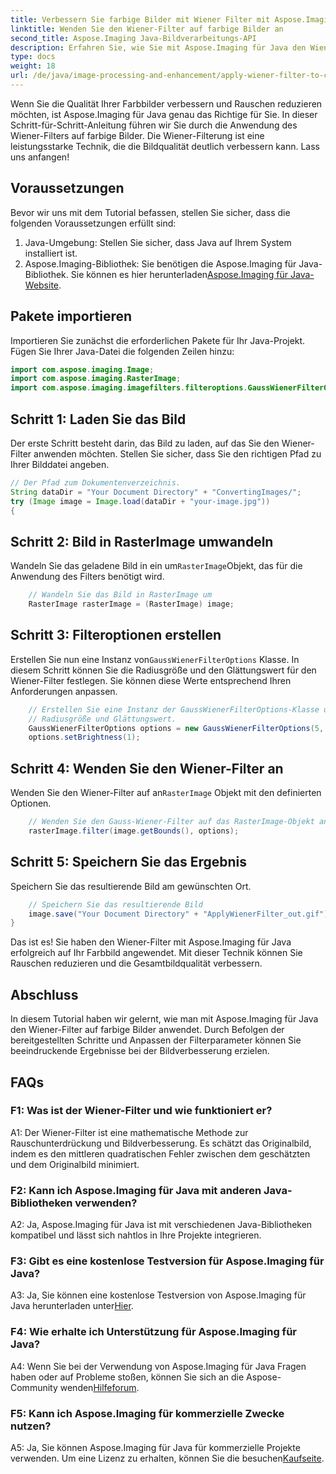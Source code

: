 ```yaml
---
title: Verbessern Sie farbige Bilder mit Wiener Filter mit Aspose.Imaging für Java
linktitle: Wenden Sie den Wiener-Filter auf farbige Bilder an
second_title: Aspose.Imaging Java-Bildverarbeitungs-API
description: Erfahren Sie, wie Sie mit Aspose.Imaging für Java den Wiener-Filter auf farbige Bilder in Java anwenden. Verbessern Sie die Bildqualität und reduzieren Sie das Rauschen mühelos.
type: docs
weight: 18
url: /de/java/image-processing-and-enhancement/apply-wiener-filter-to-colored-images/
---
```

Wenn Sie die Qualität Ihrer Farbbilder verbessern und Rauschen reduzieren möchten, ist Aspose.Imaging für Java genau das Richtige für Sie. In dieser Schritt-für-Schritt-Anleitung führen wir Sie durch die Anwendung des Wiener-Filters auf farbige Bilder. Die Wiener-Filterung ist eine leistungsstarke Technik, die die Bildqualität deutlich verbessern kann. Lass uns anfangen!

## Voraussetzungen

Bevor wir uns mit dem Tutorial befassen, stellen Sie sicher, dass die folgenden Voraussetzungen erfüllt sind:

1. Java-Umgebung: Stellen Sie sicher, dass Java auf Ihrem System installiert ist.
2.  Aspose.Imaging-Bibliothek: Sie benötigen die Aspose.Imaging für Java-Bibliothek. Sie können es hier herunterladen[Aspose.Imaging für Java-Website](https://releases.aspose.com/imaging/java/).

## Pakete importieren

Importieren Sie zunächst die erforderlichen Pakete für Ihr Java-Projekt. Fügen Sie Ihrer Java-Datei die folgenden Zeilen hinzu:

```java
import com.aspose.imaging.Image;
import com.aspose.imaging.RasterImage;
import com.aspose.imaging.imagefilters.filteroptions.GaussWienerFilterOptions;
```

## Schritt 1: Laden Sie das Bild

Der erste Schritt besteht darin, das Bild zu laden, auf das Sie den Wiener-Filter anwenden möchten. Stellen Sie sicher, dass Sie den richtigen Pfad zu Ihrer Bilddatei angeben.

```java
// Der Pfad zum Dokumentenverzeichnis.
String dataDir = "Your Document Directory" + "ConvertingImages/";
try (Image image = Image.load(dataDir + "your-image.jpg"))
{
```

## Schritt 2: Bild in RasterImage umwandeln

 Wandeln Sie das geladene Bild in ein um`RasterImage`Objekt, das für die Anwendung des Filters benötigt wird.

```java
    // Wandeln Sie das Bild in RasterImage um
    RasterImage rasterImage = (RasterImage) image;
```

## Schritt 3: Filteroptionen erstellen

 Erstellen Sie nun eine Instanz von`GaussWienerFilterOptions` Klasse. In diesem Schritt können Sie die Radiusgröße und den Glättungswert für den Wiener-Filter festlegen. Sie können diese Werte entsprechend Ihren Anforderungen anpassen.

```java
    // Erstellen Sie eine Instanz der GaussWienerFilterOptions-Klasse und legen Sie fest
    // Radiusgröße und Glättungswert.
    GaussWienerFilterOptions options = new GaussWienerFilterOptions(5, 1.5);
    options.setBrightness(1);
```

## Schritt 4: Wenden Sie den Wiener-Filter an

 Wenden Sie den Wiener-Filter auf an`RasterImage` Objekt mit den definierten Optionen.

```java
    // Wenden Sie den Gauss-Wiener-Filter auf das RasterImage-Objekt an.
    rasterImage.filter(image.getBounds(), options);
```

## Schritt 5: Speichern Sie das Ergebnis

Speichern Sie das resultierende Bild am gewünschten Ort.

```java
    // Speichern Sie das resultierende Bild
    image.save("Your Document Directory" + "ApplyWienerFilter_out.gif");
}
```

Das ist es! Sie haben den Wiener-Filter mit Aspose.Imaging für Java erfolgreich auf Ihr Farbbild angewendet. Mit dieser Technik können Sie Rauschen reduzieren und die Gesamtbildqualität verbessern.

## Abschluss

In diesem Tutorial haben wir gelernt, wie man mit Aspose.Imaging für Java den Wiener-Filter auf farbige Bilder anwendet. Durch Befolgen der bereitgestellten Schritte und Anpassen der Filterparameter können Sie beeindruckende Ergebnisse bei der Bildverbesserung erzielen.

## FAQs

### F1: Was ist der Wiener-Filter und wie funktioniert er?

A1: Der Wiener-Filter ist eine mathematische Methode zur Rauschunterdrückung und Bildverbesserung. Es schätzt das Originalbild, indem es den mittleren quadratischen Fehler zwischen dem geschätzten und dem Originalbild minimiert.

### F2: Kann ich Aspose.Imaging für Java mit anderen Java-Bibliotheken verwenden?

A2: Ja, Aspose.Imaging für Java ist mit verschiedenen Java-Bibliotheken kompatibel und lässt sich nahtlos in Ihre Projekte integrieren.

### F3: Gibt es eine kostenlose Testversion für Aspose.Imaging für Java?

 A3: Ja, Sie können eine kostenlose Testversion von Aspose.Imaging für Java herunterladen unter[Hier](https://releases.aspose.com/).

### F4: Wie erhalte ich Unterstützung für Aspose.Imaging für Java?

 A4: Wenn Sie bei der Verwendung von Aspose.Imaging für Java Fragen haben oder auf Probleme stoßen, können Sie sich an die Aspose-Community wenden[Hilfeforum](https://forum.aspose.com/).

### F5: Kann ich Aspose.Imaging für kommerzielle Zwecke nutzen?

A5: Ja, Sie können Aspose.Imaging für Java für kommerzielle Projekte verwenden. Um eine Lizenz zu erhalten, können Sie die besuchen[Kaufseite](https://purchase.aspose.com/buy).